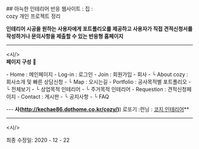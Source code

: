 <font class="papago-parent"><font class="papago-source" style="display:none;">### Cozy Interior Responsive Website :house: <br>
</font>## 아늑한 인테리어 반응 웹사이트 : 집 : <br>
</font><font class="papago-parent"><font class="papago-source" style="display:none;">cozy 개인 프로젝트 정리 
</font>cozy 개인 프로젝트 정리 
</font><font class="papago-parent"><font class="papago-source" style="display:none;"><br/>
</font><br/>
</font><font class="papago-parent"><font class="papago-source" style="display:none;">
</font>

</font><font class="papago-parent"><font class="papago-source" style="display:none;">**인테리어 시공을 워하는 사용자에게 포트폴리오를 제공하고 사용자가 직접 견적신청서를 작성하거나 
</font>**인테리어 시공을 원하는 사용자에게 포트폴리오를 제공하고 사용자가 직접 견적신청서를 작성하거나 
</font><font class="papago-parent"><font class="papago-source" style="display:none;">문의사항을 제출할 수 있는 반응형 홈페이지**
</font>문의사항을 제출할 수 있는 반응형 홈페이지**
</font><font class="papago-parent"><font class="papago-source" style="display:none;"><hr/>
</font><시/>
</font><font class="papago-parent"><font class="papago-source" style="display:none;"><br/>
</font><br/>
</font><font class="papago-parent"><font class="papago-source" style="display:none;">**Page 구성** :open_file_folder:</font>**페이지 구성** :open_file_folder:</font><font class="papago-parent"><font class="papago-source" style="display:none;">
</font>

</font><font class="papago-parent"><font class="papago-source" style="display:none;">
</font>

</font><font class="papago-parent"><font class="papago-source" style="display:none;">- Home : 메인페이지
</font>- Home : 메인페이지
</font><font class="papago-parent"><font class="papago-source" style="display:none;">- Log-in : 로그인
</font>- Log-in : 로그인
</font><font class="papago-parent"><font class="papago-source" style="display:none;">- Join : 회원가입
</font>- Join : 회원가입
</font><font class="papago-parent"><font class="papago-source" style="display:none;">- Company 
</font>- 회사 
</font><font class="papago-parent"><font class="papago-source" style="display:none;">-  └ About cozy : 회사소개 및 빠른 상담신청
</font>-  └ About cozy : 회사소개 및 빠른 상담신청
</font><font class="papago-parent"><font class="papago-source" style="display:none;">-  └ Map : 오시는길 
</font>-  └ Map : 오시는길 
</font><font class="papago-parent"><font class="papago-source" style="display:none;">-  Portfolio : 공사목적별 포트폴리오
</font>-  Portfolio : 공사목적별 포트폴리오
</font><font class="papago-parent"><font class="papago-source" style="display:none;">-   └ 전체보기
</font>-   └ 전체보기
</font><font class="papago-parent"><font class="papago-source" style="display:none;">-   └ 상업목적 인테리어
</font>-   └ 상업목적 인테리어
</font><font class="papago-parent"><font class="papago-source" style="display:none;">-   └ 주거목적 인테리어
</font>-   └ 주거목적 인테리어
</font><font class="papago-parent"><font class="papago-source" style="display:none;">-  Requestion : 견적신청페이지
</font>-  Requestion : 견적신청페이지
</font><font class="papago-parent"><font class="papago-source" style="display:none;">-  Contact : 게시판
</font>-  Contact : 게시판
</font><font class="papago-parent"><font class="papago-source" style="display:none;">-   └ 공지사항
</font>-   └ 공지사항
</font><font class="papago-parent"><font class="papago-source" style="display:none;">-   └ FAQ
</font>- └ FAQ
</font><font class="papago-parent"><font class="papago-source" style="display:none;">
</font>

</font><font class="papago-parent"><font class="papago-source" style="display:none;">---
</font>---
</font><font class="papago-parent"><font class="papago-source" style="display:none;">**사이트 바로가기 :running: [Cozy Interior](http://kechae86.dothome.co.kr/cozy/)** 
</font>**사(http://kechae86.dothome.co.kr/cozy/)**) 로또기 :런닝 : [코지 인테리어](http://kechae86.dothome.co.kr/cozy/)** 
</font><font class="papago-parent"><font class="papago-source" style="display:none;"><hr/>
</font><시/>
</font><font class="papago-parent"><font class="papago-source" style="display:none;">
</font>

</font><font class="papago-parent"><font class="papago-source" style="display:none;">최종 수정일: 2020 - 12 - 22</font>최종 수정일: 2020 - 12 - 22</font>

